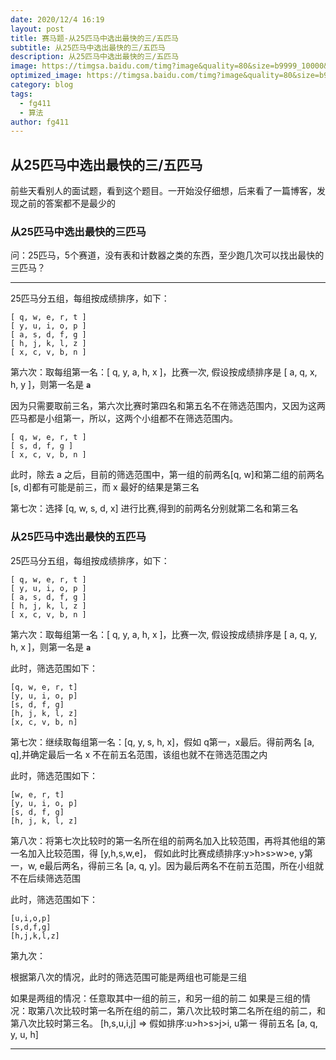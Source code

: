 ```yaml
---
date: 2020/12/4 16:19
layout: post
title: 赛马题-从25匹马中选出最快的三/五匹马
subtitle: 从25匹马中选出最快的三/五匹马
description: 从25匹马中选出最快的三/五匹马
image: https://timgsa.baidu.com/timg?image&quality=80&size=b9999_10000&sec=1578046469146&di=24b211897ae2ce4b99f4c04c8cbfaced&imgtype=0&src=http%3A%2F%2Fattimg.dospy.com%2Fimg%2Fday_110923%2F20110923_0dd4df9e10e0aabdb8aaoGPSl0x9i9p6.jpg
optimized_image: https://timgsa.baidu.com/timg?image&quality=80&size=b9999_10000&sec=1574080186928&di=4260e3219de8875db77f252f12de3861&imgtype=0&src=http%3A%2F%2Fww2.sinaimg.cn%2Flarge%2F005I34FMjw1f2f2c93afhj311s0lctbm.jpg
category: blog
tags:
  - fg411
  - 算法
author: fg411
---
```


## 从25匹马中选出最快的三/五匹马

前些天看别人的面试题，看到这个题目。一开始没仔细想，后来看了一篇博客，发现之前的答案都不是最少的

### 从25匹马中选出最快的三匹马

问：25匹马，5个赛道，没有表和计数器之类的东西，至少跑几次可以找出最快的三匹马？

------

25匹马分五组，每组按成绩排序，如下：

```
[ q, w, e, r, t ]
[ y, u, i, o, p ]
[ a, s, d, f, g ]
[ h, j, k, l, z ]
[ x, c, v, b, n ]
```

第六次：取每组第一名：[ q, y, a, h, x ]，比赛一次, 假设按成绩排序是 [ a, q, x, h, y ]，则第一名是 **`a`**

因为只需要取前三名，第六次比赛时第四名和第五名不在筛选范围内，又因为这两匹马都是小组第一，所以，这两个小组都不在筛选范围内。

```
[ q, w, e, r, t ]
[ s, d, f, g ]
[ x, c, v, b, n ]
```

此时，除去 a 之后，目前的筛选范围中，第一组的前两名[q, w]和第二组的前两名[s, d]都有可能是前三，而 x 最好的结果是第三名

第七次：选择 [q, w, s, d, x] 进行比赛,得到的前两名分别就第二名和第三名

### 从25匹马中选出最快的五匹马

25匹马分五组，每组按成绩排序，如下：

```
[ q, w, e, r, t ]
[ y, u, i, o, p ]
[ a, s, d, f, g ]
[ h, j, k, l, z ]
[ x, c, v, b, n ]
```

第六次：取每组第一名：[ q, y, a, h, x ]，比赛一次, 假设按成绩排序是 [ a, q, y, h, x ]，则第一名是 **`a`**

此时，筛选范围如下：
```text
[q, w, e, r, t]
[y, u, i, o, p]
[s, d, f, g]
[h, j, k, l, z]
[x, c, v, b, n]
```

第七次：继续取每组第一名：[q, y, s, h, x]，假如 q第一，x最后。得前两名 [a, q],并确定最后一名 x 不在前五名范围，该组也就不在筛选范围之内

此时，筛选范围如下：
``` text
[w, e, r, t]
[y, u, i, o, p]
[s, d, f, g]
[h, j, k, l, z]
```

第八次：将第七次比较时的第一名所在组的前两名加入比较范围，再将其他组的第一名加入比较范围，得 [y,h,s,w,e]， 假如此时比赛成绩排序:y>h>s>w>e, y第一，w, e最后两名，得前三名 [a, q, y]。因为最后两名不在前五范围，所在小组就不在后续筛选范围

此时，筛选范围如下：
```text
[u,i,o,p]
[s,d,f,g]
[h,j,k,l,z]
```

第九次：

根据第八次的情况，此时的筛选范围可能是两组也可能是三组

如果是两组的情况：任意取其中一组的前三，和另一组的前二
如果是三组的情况：取第八次比较时第一名所在组的前二，第八次比较时第二名所在组的前二，和第八次比较时第三名。 [h,s,u,i,j]
 => 假如排序:u>h>s>j>i, u第一   得前五名 [a, q, y, u, h]

----------------
